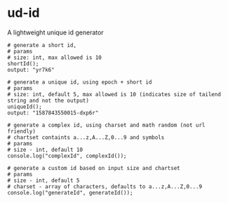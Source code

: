 # ud-id

A lightweight unique id generator

    # generate a short id,
    # params
    # size: int, max allowed is 10
    shortId();
    output: "yr7k6"

    # generate a unique id, using epoch + short id
    # params
    # size: int, default 5, max allowed is 10 (indicates size of tailend string and not the output)
    uniqueId();
    output: "1587843550015-dxp6r"

    # generate a complex id, using charset and math random (not url friendly)
    # chartset containts a...z,A...Z,0...9 and symbols
    # params
    # size - int, default 10
    console.log("complexId", complexId());

    # generate a custom id based on input size and chartset
    # params
    # size - int, default 5
    # charset - array of characters, defaults to a...z,A...Z,0...9
    console.log("generateId", generateId());
